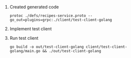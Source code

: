 1. Created generated code
    ```
    protoc ./defs/recipes-service.proto --go_out=plugins=grpc:./client/test-client-golang
    ```

2. Implement test client

3. Run test client 
    ```
    go build -o out/test-client-golang client/test-client-golang/main.go && ./out/test-client-golang
    ```